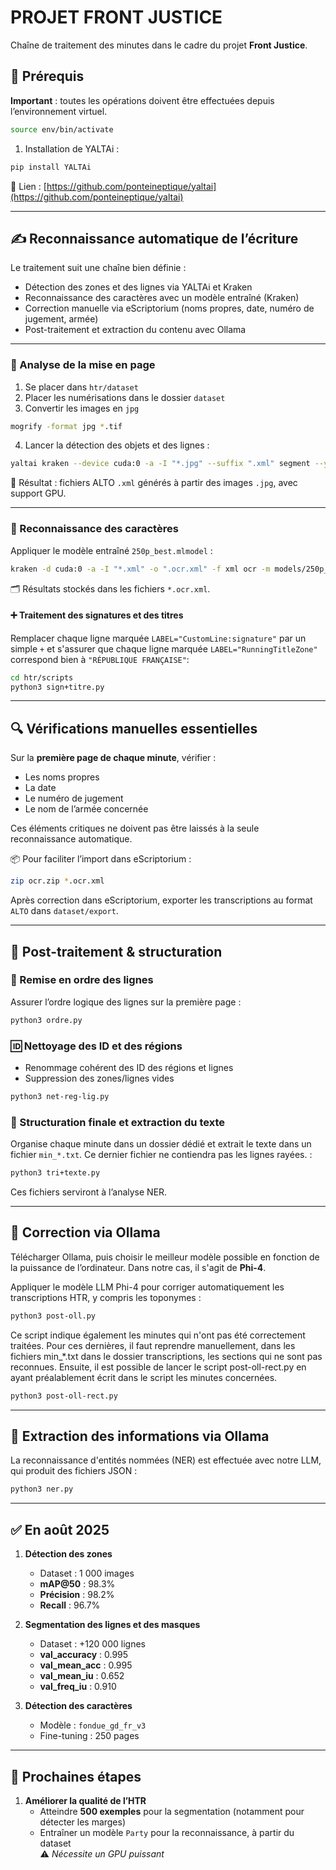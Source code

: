 # PROJET FRONT JUSTICE

Chaîne de traitement des minutes dans le cadre du projet **Front Justice**.

## 🔧 Prérequis

**Important** : toutes les opérations doivent être effectuées depuis l’environnement virtuel.

```bash
source env/bin/activate
```

1. Installation de YALTAi :

```bash
pip install YALTAi
```

📎 Lien : [https://github.com/ponteineptique/yaltai](https://github.com/ponteineptique/yaltai)

---

## ✍️ Reconnaissance automatique de l’écriture

Le traitement suit une chaîne bien définie :

* Détection des zones et des lignes via YALTAi et Kraken
* Reconnaissance des caractères avec un modèle entraîné (Kraken)
* Correction manuelle via eScriptorium (noms propres, date, numéro de jugement, armée)
* Post-traitement et extraction du contenu avec Ollama

---

### 📐 Analyse de la mise en page

1. Se placer dans `htr/dataset`
2. Placer les numérisations dans le dossier `dataset`
3. Convertir les images en `jpg`

```bash
mogrify -format jpg *.tif
```

4. Lancer la détection des objets et des lignes :

```bash
yaltai kraken --device cuda:0 -a -I "*.jpg" --suffix ".xml" segment --yolo models/weights.pt -i models/lignes.mlmodel
```

📎 Résultat : fichiers ALTO `.xml` générés à partir des images `.jpg`, avec support GPU.

---

### 🔡 Reconnaissance des caractères

Appliquer le modèle entraîné `250p_best.mlmodel` :

```bash
kraken -d cuda:0 -a -I "*.xml" -o ".ocr.xml" -f xml ocr -m models/250p_best.mlmodel
```

🗂 Résultats stockés dans les fichiers `*.ocr.xml`.

#### ➕ Traitement des signatures et des titres

Remplacer chaque ligne marquée `LABEL="CustomLine:signature"` par un simple `+` 
et s'assurer que chaque ligne marquée `LABEL="RunningTitleZone"` correspond bien à `"RÉPUBLIQUE FRANÇAISE"`:

```bash
cd htr/scripts
python3 sign+titre.py
```

---

## 🔍 Vérifications manuelles essentielles

Sur la **première page de chaque minute**, vérifier :

* Les noms propres
* La date
* Le numéro de jugement
* Le nom de l’armée concernée

Ces éléments critiques ne doivent pas être laissés à la seule reconnaissance automatique.

📦 Pour faciliter l’import dans eScriptorium :

```bash
zip ocr.zip *.ocr.xml
```

Après correction dans eScriptorium, exporter les transcriptions au format `ALTO` dans `dataset/export`.

---

## 🧹 Post-traitement & structuration

### 🧭 Remise en ordre des lignes

Assurer l’ordre logique des lignes sur la première page :

```bash
python3 ordre.py
```

### 🆔 Nettoyage des ID et des régions

* Renommage cohérent des ID des régions et lignes
* Suppression des zones/lignes vides

```bash
python3 net-reg-lig.py
```

### 📁 Structuration finale et extraction du texte

Organise chaque minute dans un dossier dédié et extrait le texte dans un fichier `min_*.txt`.
Ce dernier fichier ne contiendra pas les lignes rayées. :

```bash
python3 tri+texte.py
```

Ces fichiers serviront à l’analyse NER.

---

## 🤖 Correction via Ollama

Télécharger Ollama, puis choisir le meilleur modèle possible en fonction de la puissance de l’ordinateur.
Dans notre cas, il s'agit de **Phi-4**.

Appliquer le modèle LLM Phi-4 pour corriger automatiquement les transcriptions HTR, y compris les toponymes :

```bash
python3 post-oll.py
```

Ce script indique également les minutes qui n'ont pas été correctement traitées.
Pour ces dernières, il faut reprendre manuellement, dans les fichiers min_*.txt dans le dossier transcriptions, les sections qui ne sont pas reconnues.
Ensuite, il est possible de lancer le script post-oll-rect.py en ayant préalablement écrit dans le script les minutes concernées.

```bash
python3 post-oll-rect.py
```

---

## 🧠 Extraction des informations via Ollama

La reconnaissance d'entités nommées (NER) est effectuée avec notre LLM, qui produit des fichiers JSON :

```bash
python3 ner.py
```

---
## ✅ En août 2025
1. **Détection des zones**  
   - Dataset : 1 000 images  
   - **mAP@50** : 98.3%  
   - **Précision** : 98.2%  
   - **Recall** : 96.7%  

2. **Segmentation des lignes et des masques**  
   - Dataset : +120 000 lignes  
   - **val_accuracy** : 0.995  
   - **val_mean_acc** : 0.995  
   - **val_mean_iu** : 0.652  
   - **val_freq_iu** : 0.910  

3. **Détection des caractères**  
   - Modèle : `fondue_gd_fr_v3`  
   - Fine-tuning : 250 pages  

---

## 🚀 Prochaines étapes

1. **Améliorer la qualité de l’HTR**  
   - Atteindre **500 exemples** pour la segmentation (notamment pour détecter les marges)  
   - Entraîner un modèle `Party` pour la reconnaissance, à partir du dataset  
     ⚠️ *Nécessite un GPU puissant*  


